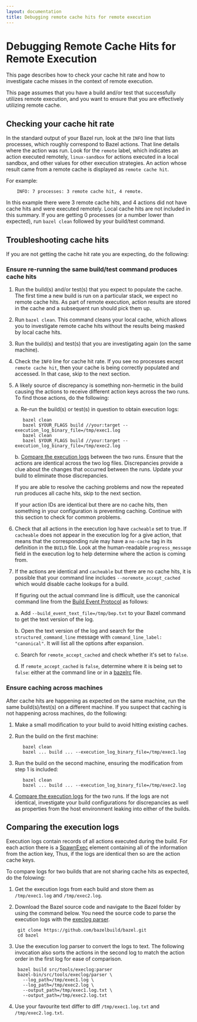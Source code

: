 ```yaml
---
layout: documentation
title: Debugging remote cache hits for remote execution
---
```


# Debugging Remote Cache Hits for Remote Execution

This page describes how to check your cache hit rate and how to investigate
cache misses in the context of remote execution.

This page assumes that you have a build and/or test that successfully
utilizes remote execution, and you want to ensure that you are effectively
utilizing remote cache.

## Checking your cache hit rate

In the standard output of your Bazel run, look at the `INFO` line that lists
processes, which roughly correspond to Bazel actions. That line details
where the action was run. Look for the `remote` label, which indicates an action
executed remotely, `linux-sandbox` for actions executed in a local sandbox,
and other values for other execution strategies. An action whose result came
from a remote cache is displayed as `remote cache hit`.

For example:

        INFO: 7 processes: 3 remote cache hit, 4 remote.

In this example there were 3 remote cache hits, and 4 actions did not have
cache hits and were executed remotely. Local cache hits are not included in this
summary. If you are getting 0 processes (or a number lower than expected),
run `bazel clean` followed by your build/test command.

## Troubleshooting cache hits

If you are not getting the cache hit rate you are expecting, do the following:

### Ensure re-running the same build/test command produces cache hits

1. Run the build(s) and/or test(s) that you expect to populate the cache. The
   first time a new build is run on a particular stack, we expect no remote
   cache hits. As part of remote execution, action results are stored in the
   cache and a subsequent run should pick them up.

2. Run `bazel clean`. This command cleans your local cache, which allows
   you to investigate remote cache hits without the results being masked by
   local cache hits.

3. Run the build(s) and test(s) that you are investigating again (on the same
   machine).

4. Check the `INFO` line for cache hit rate.  If you see no processes except
   `remote cache hit`, then your cache is being correctly populated and
   accessed. In that case, skip to the next section.

5. A likely source of discrepancy is something non-hermetic in the build causing
   the actions to receive different action keys across the two runs. To find
   those actions, do the following:

   a. Re-run the build(s) or test(s) in question to obtain execution logs:

          bazel clean
          bazel $YOUR_FLAGS build //your:target --execution_log_binary_file=/tmp/exec1.log
          bazel clean
          bazel $YOUR_FLAGS build //your:target --execution_log_binary_file=/tmp/exec2.log

   b. [Compare the execution logs](#comparing-the-execution-logs) between the
      two runs. Ensure that the actions are identical across the two log files.
      Discrepancies provide a clue about the changes that occurred between the
      runs. Update your build to eliminate those discrepancies.

   If you are able to resolve the caching problems and now the repeated run
   produces all cache hits, skip to the next section.

   If your action IDs are identical but there are no cache hits, then something
   in your configuration is preventing caching. Continue with this section to
   check for common problems.

5. Check that all actions in the execution log have `cacheable` set to true. If
   `cacheable` does not appear in the execution log for a give action, that
   means that the corresponding rule may have a `no-cache` tag in its
   definition in the `BUILD` file. Look at the human-readable `progress_message`
   field in the execution log to help determine where the action is coming from.

6. If the actions are identical and `cacheable` but there are no cache hits, it
   is possible that your command line includes `--noremote_accept_cached` which
   would disable cache lookups for a build.

   If figuring out the actual command line is difficult, use the canonical
   command line from the
   [Build Event Protocol](/build-event-protocol.html)
   as follows:

   a. Add `--build_event_text_file=/tmp/bep.txt` to your Bazel command to get
    the text version of the log.

   b. Open the text version of the log and search for the
    `structured_command_line` message with `command_line_label: "canonical"`.
    It will list all the options after expansion.

   c. Search for `remote_accept_cached` and check whether it's set to `false`.

   d. If `remote_accept_cached` is `false`, determine where it is being
      set to `false`: either at the command line or in a
      [bazelrc](/guide.html#where-are-the-bazelrc-files) file.

### Ensure caching across machines

After cache hits are happening as expected on the same machine, run the
same build(s)/test(s) on a different machine. If you suspect that caching is
not happening across machines, do the following:

1. Make a small modification to your build to avoid hitting existing caches.

2. Run the build on the first machine:

          bazel clean
          bazel ... build ... --execution_log_binary_file=/tmp/exec1.log

3. Run the build on the second machine, ensuring the modification from step 1
   is included:

          bazel clean
          bazel ... build ... --execution_log_binary_file=/tmp/exec2.log

4. [Compare the execution logs](#comparing-the-execution-logs) for the two
    runs. If the logs are not identical, investigate your build configurations
    for discrepancies as well as properties from the host environment leaking
    into either of the builds.

## Comparing the execution logs

Execution logs contain records of all actions executed during the build. For
each action there is a
[SpawnExec](https://github.com/bazelbuild/bazel/blob/42389d9468a954f3793a19f8e026b022b39aefca/src/main/protobuf/spawn.proto#L67)
element containing all of the information from the action key, Thus, if the
logs are identical then so are the action cache keys.

To compare logs for two builds that are not sharing cache hits as expected,
do the folowing:

1. Get the execution logs from each build and store them as `/tmp/exec1.log` and
   `/tmp/exec2.log`.

2. Download the Bazel source code and navigate to the Bazel folder by using
    the command below. You need the source code to parse the
    execution logs with the
    [execlog parser](https://source.bazel.build/bazel/+/master:src/tools/execlog/).

        git clone https://github.com/bazelbuild/bazel.git
        cd bazel

3. Use the execution log parser to convert the logs to text. The following
   invocation also sorts the actions in the second log to match the action order
   in the first log for ease of comparison.

        bazel build src/tools/execlog:parser
        bazel-bin/src/tools/execlog/parser \
          --log_path=/tmp/exec1.log \
          --log_path=/tmp/exec2.log \
          --output_path=/tmp/exec1.log.txt \
          --output_path=/tmp/exec2.log.txt

4. Use your favourite text differ to diff `/tmp/exec1.log.txt` and
   `/tmp/exec2.log.txt`.
